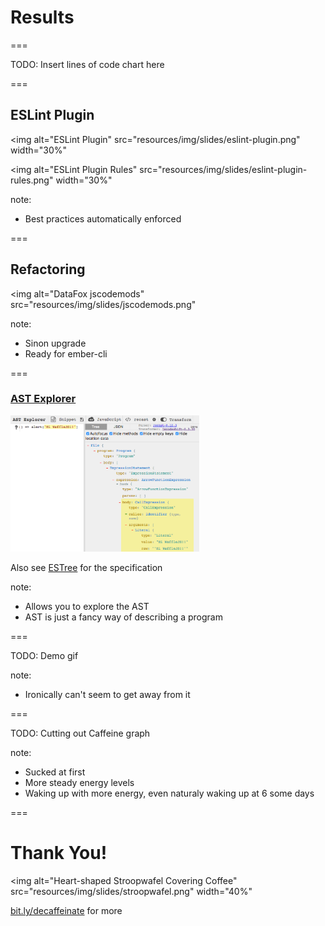 # Results

===

<div id="chart-lines-of-code"></div>

TODO: Insert lines of code chart here

===

## ESLint Plugin

<img
  alt="ESLint Plugin"
  src="resources/img/slides/eslint-plugin.png"
  width="30%"
>

<img
  alt="ESLint Plugin Rules"
  src="resources/img/slides/eslint-plugin-rules.png"
  width="30%"
>

note:
- Best practices automatically enforced

===

## Refactoring

<img
  alt="DataFox jscodemods"
  src="resources/img/slides/jscodemods.png"
>

note:
- Sinon upgrade
- Ready for ember-cli

===

### [AST Explorer](https://astexplorer.net)

<img src="resources/img/slides/astexplorer.png" alt="AST Explorer Screenshot" width="60%">

Also see [ESTree](https://github.com/estree/estree) for the specification

note:
- Allows you to explore the AST
- AST is just a fancy way of describing a program

===

TODO: Demo gif

note:
- Ironically can't seem to get away from it

===

TODO: Cutting out Caffeine graph

note:
- Sucked at first
- More steady energy levels
- Waking up with more energy, even naturaly waking up at 6 some days

===

# Thank You!

<img
  alt="Heart-shaped Stroopwafel Covering Coffee"
  src="resources/img/slides/stroopwafel.png"
  width="40%"
>

[bit.ly/decaffeinate](https://bit.ly/decaffeinate) for more
